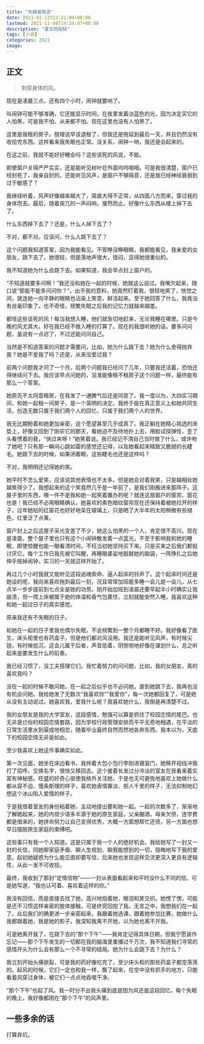 ```yaml
---
title: "失眠者絮语"
date: 2021-01-12T22:21:09+08:00
lastmod: 2021-11-08T14:24:07+08:00
description: "废文网投稿"
tags: [小说]
categories: 2021
image: 
---
```


## 正文

>刺穿身体的风。

现在是凌晨三点，还有四个小时，闹钟就要响了。

叫闹钟可能不够准确，它还能显示时间，在夜里发着淡蓝色的光，因为决定买它的人怕黑。可是我不怕，从来都不怕。现在这里也没有人怕黑了。

这里是我租的房子。按理说早该退租了，但我还是拖延到最后一天，并且仍然没有收拾完东西。这样看来我失眠也正常。没关系，闹钟一响，我还是会起来的。

在这之前，我就不能好好睡会吗？这些该死的风说，不能。

即使窗户关得严严实实，还是能听见树叶在外面呜呜咽咽。可是我很清楚，窗户已经封死了，我亲自封的。还能听见风声，是窗户不够隔音，还是我已经神经衰弱到过于敏感了？

我继续听着，风声好像越来越大了，简直大得不正常，从四面八方而来，穿过我的身体而去。最后，随着突兀的一声闷响，戛然而止。好像什么东西从楼上掉下去了。

什么东西掉下去了？还是，什么人掉下去了？

不对，都不对。应该问，什么人跳下去了？

这个问题我知道答案，因为我能看见。不管睁没睁眼睛，我都能看见，我亲爱的女朋友，跳下去了。她很轻，但是落地声很大，很闷，显得她很重似的。

我不知道她为什么会跳下去。如果知道，我会早点封上窗户的。

“不知道就要多问啊！”我还没和她在一起的时候，她就这么说过。我嘴欠起来，随口说“那能不能多问问你？”，出乎我的意料，她竟然盯着我，很轻地笑了，恍惚之间，就连她一向平静的眼睛也沾染上笑意，鲜活起来。至于她回答了什么，我竟没有丝毫印象了。也不奇怪，频繁失眠之后我的记忆力就越来越差。

都怪这些该死的风！每当我想入睡，他们就急切地赶来，无论我睡在哪里。只是今晚的风尤其大，好在我已经不做入睡的打算了。现在的我很听她的话，要多问问题，虽说有一点迟了，不过还能问问自己。

当然是不知道答案的问题才需要问，比如，她为什么跳下去？她为什么舍得抛弃我？她是不爱我了吗？还是，从来没爱过我？

前两个问题我才问了一个月，后两个问题我已经问了几年，只要我还活着，恐怕还得继续问下去。我应该早点问她的，没准能像租不租房子这个问题一样，最终能有那么一个答案。

她原先不太同意租房，在我发了一通脾气后还是同意了。我一度以为，大四实习期间，和她一起租一间房子，是一个英明的决定。我终于能在真正意义上和她共同生活，创造无数只属于我们两个人的回忆，只属于我们两个人的世界。

我无比期盼着和她更加亲密，这个愿望甚至几乎成真了。我正躺在她精心挑选的床垫上，好像又回到了刚买它的那天，看她迫不及待地扑上去，用脸试探弹性，歪了头看愣着的我，“快过来呀！”她笑着说。我已经记不清自己当时做了什么，或许吻了她吧？只有那一瞬间心跳如雷的感觉还记得，以及她看起来精致又脆弱的长睫毛。她跳下去的时候，如果闭着眼，这些睫毛也还是这样吗？

不对，我明明还记得她的笑。

她平时不怎么爱笑，应该说其他表情也不太多。但是她会对着我笑，只是越相处她越笑得少了。我想起来的这个笑竟然几乎是一年前了，是我们刚搬进来那阵子。这屋子里的东西，哪一件不是我和她一起笑着置办的呢？就连这扇窗户的窗帘、窗花也是！我已经不必用眼睛确认，她喜欢的素色暗纹窗帘现在还保持着被她拉开的样子，过年她贴的红窗花也好好地呆在玻璃上，只是晒了大半年的太阳稍微有些褪色，红里泛了点黄。

窗户封上之后这屋子采光变差了不少，她这么怕黑的一个人，肯定很不高兴。现在是凌晨，整个屋子里也只有这个小闹钟散发着一点蓝光，不至于影响我和她的睡眠，即使惊醒也能一眼看清时间，不枉当初她坚持买下来。只是买来之后我们都挺讨厌它。每个工作日我先被它叫醒，再睡眼婆娑地敲敲她的脑袋，一阵挣扎之后她伸手按掉闹钟，实习的一天就这样开始了。

再过几个小时我就又能听见这段追魂索命、逼人起床的铃声了。这个起床时间还是她设的呢，我向来喜欢拖到最后一刻，况且常常加班能多睡一会儿是一会儿，从七点半一步步提前到七点全是她的功劳。刚开始加班到凌晨还要早起半小时确实让我崩溃，但一爬上床被属于她的体温和香气包裹住，立刻就能安然入睡，我喜欢这种和她一起过日子的真实感觉。

原来我还有不失眠的日子。

和她在一起的日子里我也偶尔失眠，不会频繁到一整个月都睡不好。我好像看了医生，床头柜里也有药盒子，但是他们都对风没用。我还是能听见风声，有时候尖锐，有时候低沉，这会儿属于后者，声音低着，阴恻恻地好像在谋划什么，总之听起来是要发生什么的前奏。

我已经习惯了，没工夫搭理它们。我忙着努力的问问题，比如，我的女朋友，真的喜欢我吗？

没在一起的时候不敢问她，在一起之后似乎也不必问她，直到她跳下去，我再也没有机会问她。我给她发了无数次“我喜欢你”“我爱你”，每一次她都回复了，可是她从没有主动说过。她喜欢我，爱我什么呢？我喜欢她什么，我倒是再清楚不过。

我的女朋友是我的大学室友，这段感情，勉强可以算是抓住了校园恋情的尾巴。也无非是烂俗的校园恋情套路，因为学校行政管理安排而平平无奇地相遇，在平淡的日常生活里水到渠成地相恋，随着毕业最终自然而然地各奔东西。我本以为，天底下的校园恋情无非是如此。

至少我喜欢上她这件事确实如此。

第一次见面，她坐在床边看书，我拎着大包小包行李刚进寝室门，她移开视线冲我打了招呼、交换名字，很快又移回去。这个披着长发过分冷淡的室友在我看来着实富有神秘感。旺盛的好奇心驱使我格外关注她，于是也无可避免地喜欢上她做什么都从容不迫、慢条斯理的样子，喜欢她表情寡淡、拒人千里的样子，无法抑制地幻想这个冰山陷入爱情的样子。

于是我借着室友的身份粘着她，主动地提出要和她一起。一起的次数多了，渐渐地了解她起来，她的内敛少语多半源于她的原生家庭，父亲酗酒，母亲欠债，连学费都是借来的，她拼命努力让自己变得优秀，大概一方面想帮忙还债，另一方面也想早日摆脱原生家庭的束缚吧。

这些事只有我一个人知道。这是只属于我一个人的绝好机会。我给她写了一封又一封的长信，同她聊家庭矛盾、聊人生规划、聊我能想到的一切，隐晦地写下我的爱意。起初她疑惑为什么能见面却要写信，后来她也发现这样交流更深入更具有逻辑性，从此一发不可收拾。

最终，我收到了那封“定情信物”——一封从表面看起来和平时没什么不同的信。可是她写道，“我也认可着、喜欢着这样的你。”

我没有回信，而是直接去找了她，高兴地抱着她，眼泪和笑交织。她愣了愣，可能是还不习惯这样亲密的肢体接触，可是终究回抱了我。无言之中，我想我们在一起了。此后我们的确更进一步亲密起来，我跟着她选课、跟着她参加比赛，她做什么我都跟着她，我是她的影子。我深知我离不开她，以为她也离不开我。

可是她离开我了，在跳下去的“那个下午”——我肯定记得具体日期，但我宁愿装作忘记——那个下午发生的一切都在我的脑海里重播过千万次，我不知道我们寻常的感情开头为什么会有那么一个不寻常的结局。她为什么会跳下去？为什么？

我立刻开始头痛欲裂，可是我的药好像吃完了，至少床头柜的那些药盒子都空荡荡的。起风的时候，它们一定也和我一样，飘了起来，在空中没有抓手的地方，只能看着风穿过身体，被它们一点点地吞噬干净。

“那个下午”也起了风。我一时分不出我头痛到底是因为风还是这段回忆。每个失眠的晚上，我好像都困在“那个下午”的风声里。

## 一些多余的话

打算弃坑。